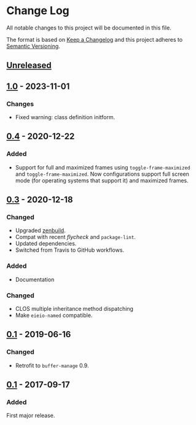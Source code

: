 # Change Log
All notable changes to this project will be documented in this file.

The format is based on [Keep a Changelog](http://keepachangelog.com/)
and this project adheres to [Semantic Versioning](http://semver.org/).


## [Unreleased]


## [1.0] - 2023-11-01
### Changes
- Fixed warning: class definition initform.


## [0.4] - 2020-12-22
### Added
- Support for full and maximized frames using `toggle-frame-maximized` and
  `toggle-frame-maximized`.  Now configurations support full screen mode (for
  operating systems that support it) and maximized frames.


## [0.3] - 2020-12-18
### Changed
- Upgraded [zenbuild].
- Compat with recent *flycheck* and `package-lint`.
- Updated dependencies.
- Switched from Travis to GitHub workflows.

### Added
- Documentation

### Changed
- CLOS multiple inheritance method dispatching
- Make `eieio-named` compatible.


## [0.1] - 2019-06-16
### Changed
- Retrofit to `buffer-manage` 0.9.


## [0.1] - 2017-09-17
### Added
First major release.


[Unreleased]: https://github.com/plandes/cframe/compare/v1.0...HEAD
[1.0]: https://github.com/plandes/cframe/compare/v0.4...v1.0
[0.4]: https://github.com/plandes/cframe/compare/v0.3...v0.4
[0.3]: https://github.com/plandes/cframe/compare/v0.2...v0.3
[0.2]: https://github.com/plandes/cframe/compare/v0.1...v0.2
[0.1]: https://github.com/plandes/cframe/compare/0c28b86...v0.1

[zenbuild]: https://github.com/plandes/zenbuild
